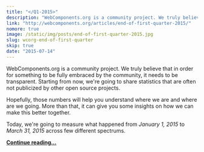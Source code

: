 ```yaml
---
title: "</Q1-2015>"
description: "WebComponents.org is a community project. We truly believe that in order for something to be fully embraced by the community, it needs to be transparent. Starting from now, we're going to share statistics that are often not publicized by other open source projects."
link: "http://webcomponents.org/articles/end-of-first-quarter-2015/"
nomore: true
image: /static/img/posts/end-of-first-quarter-2015.jpg
slug: wcorg-end-of-first-quarter
skip: true
date: "2015-07-14"
---
```


WebComponents.org is a community project. We truly believe that in order for something to be fully embraced by the community, it needs to be transparent. Starting from now, we're going to share statistics that are often not publicized by other open source projects.

Hopefully, those numbers will help you understand where we are and where are we going. More than that, it can give you some insights on how we can make this better together.

Today, we're going to measure what happened from _January 1, 2015_ to _March 31, 2015_ across few different spectrums.

**[Continue reading…](http://webcomponents.org/articles/end-of-first-quarter-2015/)**
